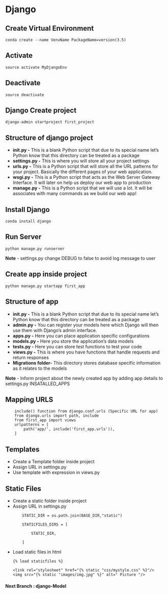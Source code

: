 # Django
## Create Virtual Environment
```
conda create --name VenvName PackageName=version(3.5)
```

## Activate
```
source activate MyDjangoEnv
```

## Deactivate
```
source deactivate
```

## Django Create project
```
django-admin startproject first_project
```

## Structure of django project
* **__init__.py -**  This is a blank Python script that due to its special name let’s Python know that this directory can be treated as a package
* **settings.py -** This is where you will store all your project settings
* **urls.py -** This is a Python script that will store all the URL patterns for your project. Basically the different pages of your web application.
* **wsgi.py -** This is a Python script that acts as the Web Server Gateway Interface. It will later on help us deploy our web app to production
* **manage.py -** This is a Python script that we will use a lot. It will be associates with many commands as we build our web app!

## Install Django
```
conda install django
```

## Run Server
```
python manage.py runserver
```

**Note** - settings.py change DEBUG to false to avoid log message to user

## Create app inside project
```
python manage.py startapp first_app
```

## Structure of app
* **__init__.py -**	This is a blank Python script that due to its special name let’s Python know that this directory can be treated as a package
* **admin.py -** You can register your models here which Django will then use them with Django’s admin interface.
* **apps.py -** Here you can place application specific configurations
* **models.py -** Here you store the application’s data models
* **tests.py -** Here you can store test functions to test your code
* **views.py -** This is where you have functions that handle requests and return responses
* **Migrations folder-** This directory stores database specific information as it relates to the models

**Note** - Inform project about the newly created app by adding app details to settings.py INSATALLED_APPS

## Mapping URLS
```
    include() function from django.conf.urls (Specific URL for app)
    from django.urls import path, include
    from first_app import views
    urlpatterns = [
        path('app/', include('first_app.urls')),
    ]
```
## Templates

* Create a Template folder inside project
* Assign URL in settings.py
* Use template with expression in views.py

## Static Files

* Create a static folder inside project
* Assign URL in settings.py
    ```
        STATIC_DIR = os.path.join(BASE_DIR,"static")

        STATICFILES_DIRS = [

            STATIC_DIR,

        ]

    ```
* Load static files in html
    ```
    {% load staticfiles %}
    
    <link rel="stylesheet" href="{% static "css/mystyle.css" %}"/>
    <img src="{% static "images/img.jpg" %}" alt=" Picture "/>
    ```
#### Next Branch : django-Model
